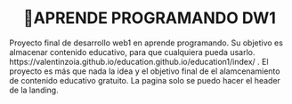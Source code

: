 <div align="center">

# 📒APRENDE PROGRAMANDO DW1
  
</div>
Proyecto final de desarrollo web1 en aprende programando. Su objetivo es almacenar contenido educativo, para que cualquiera pueda usarlo.
https://valentinzoia.github.io/education.github.io/education1/index/ . El proyecto es más que nada la idea y el objetivo final de el alamcenamiento de contenido educativo gratuito. 
La pagina solo se puedo hacer el header de la landing.


